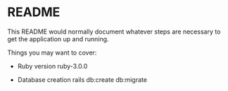 # README

This README would normally document whatever steps are necessary to get the
application up and running.

Things you may want to cover:

* Ruby version
ruby-3.0.0

* Database creation
rails db:create db:migrate

